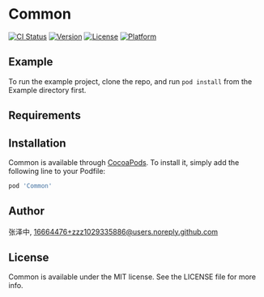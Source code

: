 # Common

[![CI Status](https://img.shields.io/travis/张泽中/Common.svg?style=flat)](https://travis-ci.org/张泽中/Common)
[![Version](https://img.shields.io/cocoapods/v/Common.svg?style=flat)](https://cocoapods.org/pods/Common)
[![License](https://img.shields.io/cocoapods/l/Common.svg?style=flat)](https://cocoapods.org/pods/Common)
[![Platform](https://img.shields.io/cocoapods/p/Common.svg?style=flat)](https://cocoapods.org/pods/Common)

## Example

To run the example project, clone the repo, and run `pod install` from the Example directory first.

## Requirements

## Installation

Common is available through [CocoaPods](https://cocoapods.org). To install
it, simply add the following line to your Podfile:

```ruby
pod 'Common'
```

## Author

张泽中, 16664476+zzz1029335886@users.noreply.github.com

## License

Common is available under the MIT license. See the LICENSE file for more info.
